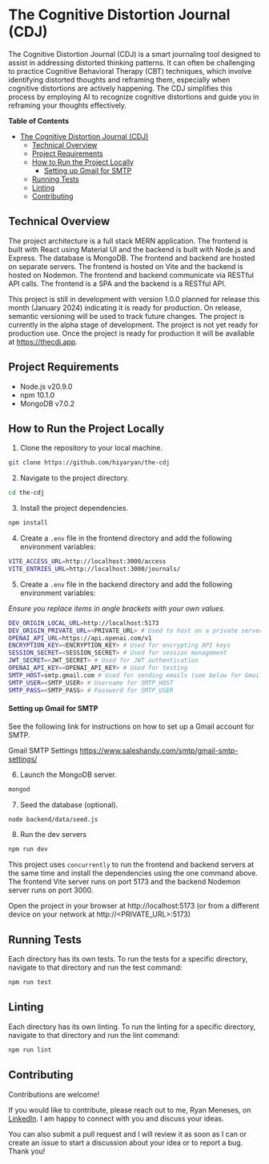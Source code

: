 # The Cognitive Distortion Journal (CDJ)

The Cognitive Distortion Journal (CDJ) is a smart journaling tool designed to assist in addressing distorted thinking patterns. It can often be challenging to practice Cognitive Behavioral Therapy (CBT) techniques, which involve identifying distorted thoughts and reframing them, especially when cognitive distortions are actively happening. The CDJ simplifies this process by employing AI to recognize cognitive distortions and guide you in reframing your thoughts effectively.

**Table of Contents**
- [The Cognitive Distortion Journal (CDJ)](#the-cognitive-distortion-journal-cdj)
  - [Technical Overview](#technical-overview)
  - [Project Requirements](#project-requirements)
  - [How to Run the Project Locally](#how-to-run-the-project-locally)
    - [Setting up Gmail for SMTP](#setting-up-gmail-for-smtp)
  - [Running Tests](#running-tests)
  - [Linting](#linting)
  - [Contributing](#contributing)

## Technical Overview

The project architecture is a full stack MERN application. The frontend is built with React using Material UI and the backend is built with Node.js and Express. The database is MongoDB. The frontend and backend are hosted on separate servers. The frontend is hosted on Vite and the backend is hosted on Nodemon. The frontend and backend communicate via RESTful API calls. The frontend is a SPA and the backend is a RESTful API.

This project is still in development with version 1.0.0 planned for release this month (January 2024) indicating it is ready for production. On release, semantic versioning will be used to track future changes. The project is currently in the alpha stage of development. The project is not yet ready for production use. Once the project is ready for production it will be available at https://thecdj.app.

## Project Requirements

- Node.js v20.9.0
- npm 10.1.0
- MongoDB v7.0.2

## How to Run the Project Locally

1. Clone the repository to your local machine.

```sh
git clone https://github.com/hiyaryan/the-cdj
```

2. Navigate to the project directory.
```sh
cd the-cdj
```

3. Install the project dependencies.
```sh
npm install
```

4. Create a `.env` file in the frontend directory and add the following environment variables:
```sh
VITE_ACCESS_URL=http://localhost:3000/access
VITE_ENTRIES_URL=http://localhost:3000/journals/
```

5. Create a `.env` file in the backend directory and add the following environment variables:

*Ensure you replace items in angle brackets with your own values.*

```sh
DEV_ORIGIN_LOCAL_URL=http://localhost:5173
DEV_ORIGIN_PRIVATE_URL=<PRIVATE_URL> # Used to host on a private server within the same network
OPENAI_API_URL=https://api.openai.com/v1
ENCRYPTION_KEY=<ENCRYPTION_KEY> # Used for encrypting API keys
SESSION_SECRET=<SESSION_SECRET> # Used for session management
JWT_SECRET=<JWT_SECRET> # Used for JWT authentication
OPENAI_API_KEY=<OPENAI_API_KEY> # Used for testing
SMTP_HOST=smtp.gmail.com # Used for sending emails (see below for Gmail setup)
SMTP_USER=<SMTP_USER> # Username for SMTP_HOST
SMTP_PASS=<SMTP_PASS> # Password for SMTP_USER
```

#### Setting up Gmail for SMTP
See the following link for instructions on how to set up a Gmail account for SMTP.

Gmail SMTP Settings https://www.saleshandy.com/smtp/gmail-smtp-settings/

6. Launch the MongoDB server.
```sh
mongod
```

7. Seed the database (optional).
```sh
node backend/data/seed.js
```

8. Run the dev servers
```sh
npm run dev
```

This project uses `concurrently` to run the frontend and backend servers at the same time and install the dependencies using the one command above. The frontend Vite server runs on port 5173 and the backend Nodemon server runs on port 3000.

Open the project in your browser at http://localhost:5173 (or from a different device on your network at http://<PRIVATE_URL>:5173)

## Running Tests
Each directory has its own tests. To run the tests for a specific directory, navigate to that directory and run the test command:
```sh
npm run test
```

## Linting
Each directory has its own linting. To run the linting for a specific directory, navigate to that directory and run the lint command:
```sh
npm run lint
```

## Contributing
Contributions are welcome! 

If you would like to contribute, please reach out to me, Ryan Meneses, on [LinkedIn](#https://www.linkedin.com/in/ryan-james-meneses/). I am happy to connect with you and discuss your ideas.

You can also submit a pull request and I will review it as soon as I can or create an issue to start a discussion about your idea or to report a bug. Thank you!